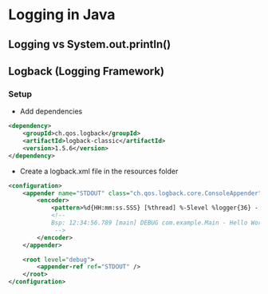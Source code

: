 # Logging in Java

## Logging vs System.out.println()

## Logback (Logging Framework)

### Setup

- Add dependencies

```xml
<dependency>
    <groupId>ch.qos.logback</groupId>
    <artifactId>logback-classic</artifactId>
    <version>1.5.6</version>
</dependency>
```

- Create a logback.xml file in the resources folder

```xml
<configuration>
    <appender name="STDOUT" class="ch.qos.logback.core.ConsoleAppender">
        <encoder>
            <pattern>%d{HH:mm:ss.SSS} [%thread] %-5level %logger{36} - %msg%n</pattern>
            <!--
            Bsp: 12:34:56.789 [main] DEBUG com.example.Main - Hello World 
             -->
        </encoder>
    </appender>

    <root level="debug">
        <appender-ref ref="STDOUT" />
    </root>
</configuration>
```
